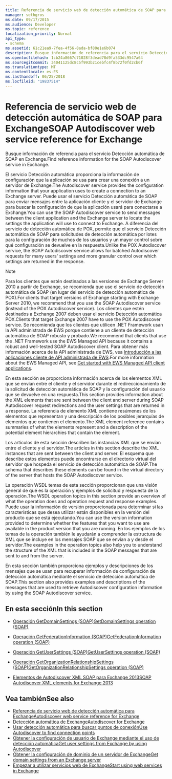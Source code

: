 ```yaml
---
title: Referencia de servicio web de detección automática de SOAP para Exchange
manager: sethgros
ms.date: 09/17/2015
ms.audience: Developer
ms.topic: reference
localization_priority: Normal
api_type:
- schema
ms.assetid: 61c21ea9-7fea-4f56-8ada-bf80e1e6b074
description: Busque información de referencia para el servicio Detección automática de SOAP en Exchange.
ms.openlocfilehash: 1cb24a8667c71028f3dead78d9fa533dc9547a64
ms.sourcegitcommit: 34041125dc8c5f993b21cebfc4f8b72f0fd2cb6f
ms.translationtype: MT
ms.contentlocale: es-ES
ms.lasthandoff: 06/25/2018
ms.locfileid: "19837514"
---
```

# <a name="soap-autodiscover-web-service-reference-for-exchange"></a><span data-ttu-id="13c7b-103">Referencia de servicio web de detección automática de SOAP para Exchange</span><span class="sxs-lookup"><span data-stu-id="13c7b-103">SOAP Autodiscover web service reference for Exchange</span></span>

<span data-ttu-id="13c7b-104">Busque información de referencia para el servicio Detección automática de SOAP en Exchange.</span><span class="sxs-lookup"><span data-stu-id="13c7b-104">Find reference information for the SOAP Autodiscover service in Exchange.</span></span>
  
<span data-ttu-id="13c7b-105">El servicio Detección automática proporciona la información de configuración que la aplicación se usa para crear una conexión a un servidor de Exchange.</span><span class="sxs-lookup"><span data-stu-id="13c7b-105">The Autodiscover service provides the configuration information that your application uses to create a connection to an Exchange server.</span></span> <span data-ttu-id="13c7b-106">Puede usar el servicio Detección automática de SOAP para enviar mensajes entre la aplicación cliente y el servidor de Exchange para buscar la configuración de que la aplicación usará para conectarse a Exchange.</span><span class="sxs-lookup"><span data-stu-id="13c7b-106">You can use the SOAP Autodiscover service to send messages between the client application and the Exchange server to locate the settings the application will use to connect to Exchange.</span></span> <span data-ttu-id="13c7b-107">A diferencia del servicio de detección automática de POX, permite que el servicio Detección automática de SOAP para solicitudes de detección automática por lotes para la configuración de muchos de los usuarios y un mayor control sobre qué configuración se devuelve en la respuesta.</span><span class="sxs-lookup"><span data-stu-id="13c7b-107">Unlike the POX Autodiscover service, the SOAP Autodiscover service allows for batched Autodiscover requests for many users' settings and more granular control over which settings are returned in the response.</span></span> 
  
> [!NOTE]
> <span data-ttu-id="13c7b-108">Para los clientes que estén destinados a las versiones de Exchange Server 2010 a partir de Exchange, se recomienda que use el servicio de detección automática de SOAP (en lugar del servicio de detección automática de POX).</span><span class="sxs-lookup"><span data-stu-id="13c7b-108">For clients that target versions of Exchange starting with Exchange Server 2010, we recommend that you use the SOAP Autodiscover service (instead of the POX Autodiscover service).</span></span> <span data-ttu-id="13c7b-109">Los clientes que estén destinados a Exchange 2007 deben usar el servicio Detección automática POX.</span><span class="sxs-lookup"><span data-stu-id="13c7b-109">Clients that target Exchange 2007 have to use the POX Autodiscover service.</span></span> <span data-ttu-id="13c7b-110">Se recomienda que los clientes que utilicen .NET Framework usan la API administrada de EWS porque contiene a un cliente de detección automática de SOAP robusto y probado.</span><span class="sxs-lookup"><span data-stu-id="13c7b-110">We recommend that clients that use the .NET Framework use the EWS Managed API because it contains a robust and well-tested SOAP Autodiscover client.</span></span> <span data-ttu-id="13c7b-111">Para obtener más información acerca de la API administrada de EWS, vea [Introducción a las aplicaciones cliente de API administrada de EWS](http://msdn.microsoft.com/library/c2267733-6f4f-49e5-9614-1e4a24c3af1a%28Office.15%29.aspx).</span><span class="sxs-lookup"><span data-stu-id="13c7b-111">For more information about the EWS Managed API, see [Get started with EWS Managed API client applications](http://msdn.microsoft.com/library/c2267733-6f4f-49e5-9614-1e4a24c3af1a%28Office.15%29.aspx).</span></span> 
  
<span data-ttu-id="13c7b-112">En esta sección se proporciona información acerca de los elementos XML que se envían entre el cliente y el servidor durante el redireccionamiento de la solicitud de detección automática de SOAP y la configuración del usuario que se devuelve en una respuesta.</span><span class="sxs-lookup"><span data-stu-id="13c7b-112">This section provides information about the XML elements that are sent between the client and server during SOAP Autodiscover request redirections and the user settings that are returned in a response.</span></span> <span data-ttu-id="13c7b-113">La referencia de elemento XML contiene resúmenes de los elementos que representan y una descripción de los posibles jerarquías de elementos que contienen el elemento.</span><span class="sxs-lookup"><span data-stu-id="13c7b-113">The XML element reference contains summaries of what the elements represent and a description of the potential element hierarchies that contain the element.</span></span> 
  
<span data-ttu-id="13c7b-114">Los artículos de esta sección describen las instancias XML que se envían entre el cliente y el servidor.</span><span class="sxs-lookup"><span data-stu-id="13c7b-114">The articles in this section describe the XML instances that are sent between the client and server.</span></span> <span data-ttu-id="13c7b-115">El esquema que describe estos elementos puede encontrarse en el directorio virtual del servidor que hospeda el servicio de detección automática de SOAP.</span><span class="sxs-lookup"><span data-stu-id="13c7b-115">The schema that describes these elements can be found in the virtual directory of the server that hosts the SOAP Autodiscover service.</span></span>
  
<span data-ttu-id="13c7b-116">La operación WSDL temas de esta sección proporcionan que una visión general de qué es la operación y ejemplos de solicitud y respuesta de la operación.</span><span class="sxs-lookup"><span data-stu-id="13c7b-116">The WSDL operation topics in this section provide an overview of what the operation does and operation request and response examples.</span></span> <span data-ttu-id="13c7b-117">Puede usar la información de versión proporcionada para determinar si las características que desea utilizar están disponibles en la versión del producto que se está ejecutando.</span><span class="sxs-lookup"><span data-stu-id="13c7b-117">You can use the version information provided to determine whether the features that you want to use are available in the product version that you are running.</span></span> <span data-ttu-id="13c7b-118">En los ejemplos de los temas de la operación también le ayudarán a comprender la estructura de XML que se incluye en los mensajes SOAP que se envían a y desde el servidor.</span><span class="sxs-lookup"><span data-stu-id="13c7b-118">The examples in the operation topics also help you to understand the structure of the XML that is included in the SOAP messages that are sent to and from the server.</span></span>
  
<span data-ttu-id="13c7b-119">En esta sección también proporciona ejemplos y descripciones de los mensajes que se usan para recuperar información de configuración de detección automática mediante el servicio de detección automática de SOAP.</span><span class="sxs-lookup"><span data-stu-id="13c7b-119">This section also provides examples and descriptions of the messages that are used to retrieve Autodiscover configuration information by using the SOAP Autodiscover service.</span></span> 
  
## <a name="in-this-section"></a><span data-ttu-id="13c7b-120">En esta sección</span><span class="sxs-lookup"><span data-stu-id="13c7b-120">In this section</span></span>
<span data-ttu-id="13c7b-121"><a name="bk_InThisSection"> </a></span><span class="sxs-lookup"><span data-stu-id="13c7b-121"></span></span>

- [<span data-ttu-id="13c7b-122">Operación GetDomainSettings (SOAP)</span><span class="sxs-lookup"><span data-stu-id="13c7b-122">GetDomainSettings operation (SOAP)</span></span>](getdomainsettings-operation-soap.md)
    
- [<span data-ttu-id="13c7b-123">Operación GetFederationInformation (SOAP)</span><span class="sxs-lookup"><span data-stu-id="13c7b-123">GetFederationInformation operation (SOAP)</span></span>](getfederationinformation-operation-soap.md)
    
- [<span data-ttu-id="13c7b-124">Operación GetUserSettings (SOAP)</span><span class="sxs-lookup"><span data-stu-id="13c7b-124">GetUserSettings operation (SOAP)</span></span>](getusersettings-operation-soap.md)
    
- [<span data-ttu-id="13c7b-125">Operación GetOrganizationRelationshipSettings (SOAP)</span><span class="sxs-lookup"><span data-stu-id="13c7b-125">GetOrganizationRelationshipSettings operation (SOAP)</span></span>](getorganizationrelationshipsettings-operation-soap.md)
    
- [<span data-ttu-id="13c7b-126">Elementos de Autodiscover XML SOAP para Exchange 2013</span><span class="sxs-lookup"><span data-stu-id="13c7b-126">SOAP Autodiscover XML elements for Exchange 2013</span></span>](soap-autodiscover-xml-elements-for-exchange-2013.md)
    
## <a name="see-also"></a><span data-ttu-id="13c7b-127">Vea también</span><span class="sxs-lookup"><span data-stu-id="13c7b-127">See also</span></span>


- [<span data-ttu-id="13c7b-128">Referencia de servicio web de detección automática para Exchange</span><span class="sxs-lookup"><span data-stu-id="13c7b-128">Autodiscover web service reference for Exchange</span></span>](autodiscover-web-service-reference-for-exchange.md)
- [<span data-ttu-id="13c7b-129">Detección automática de Exchange</span><span class="sxs-lookup"><span data-stu-id="13c7b-129">Autodiscover for Exchange</span></span>](../exchange-web-services/autodiscover-for-exchange.md)
- [<span data-ttu-id="13c7b-130">Usar detección automática para buscar puntos de conexión</span><span class="sxs-lookup"><span data-stu-id="13c7b-130">Use Autodiscover to find connection points</span></span>](http://msdn.microsoft.com/library/03896542-549b-4c45-973c-98f9025ea26c%28Office.15%29.aspx)
- [<span data-ttu-id="13c7b-131">Obtener la configuración de usuario de Exchange mediante el uso de detección automática</span><span class="sxs-lookup"><span data-stu-id="13c7b-131">Get user settings from Exchange by using Autodiscover</span></span>](http://msdn.microsoft.com/library/6d90c305-4802-4e18-8d52-f60349feaa8d%28Office.15%29.aspx)
- [<span data-ttu-id="13c7b-132">Obtener la configuración de dominio de un servidor de Exchange</span><span class="sxs-lookup"><span data-stu-id="13c7b-132">Get domain settings from an Exchange server</span></span>](http://msdn.microsoft.com/library/2f9acb81-5135-4f72-94e8-65c235d725e6%28Office.15%29.aspx)
- [<span data-ttu-id="13c7b-133">Empezar a utilizar servicios web de Exchange</span><span class="sxs-lookup"><span data-stu-id="13c7b-133">Start using web services in Exchange</span></span>](../exchange-web-services/start-using-web-services-in-exchange.md)
    

